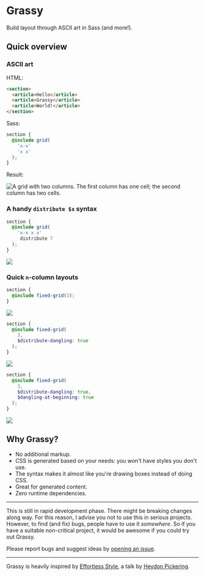 # Grassy

Build layout through ASCII art in Sass (and more!).

## Quick overview

### ASCII art

HTML:
```html
<section>
  <article>Hello</article>
  <article>Grassy</article>
  <article>World!</article>
</section>
```

Sass:
```scss
section {
  @include grid(
    'x-x'
    'x x'
  );
}
```

Result:

![A grid with two columns. The first column has one cell; the second column has two cells.](http://i.imgur.com/PUcHQDP.png)

### A handy `distribute $x` syntax

```scss
section {
  @include grid(
    'x-x x x'
     distribute 7
  );
}
```

![](http://i.imgur.com/i2Gv9bg.png)

### Quick `n`-column layouts

```scss
section {
  @include fixed-grid(3);
}
```

![](http://i.imgur.com/7H4ZkhR.png)

```scss
section {
  @include fixed-grid(
    3,
    $distribute-dangling: true
  );
}
```

![](http://i.imgur.com/Smfu3M0.png)

```scss
section {
  @include fixed-grid(
    3,
    $distribute-dangling: true,
    $dangling-at-beginning: true
  );
}
```

![](http://i.imgur.com/ChX2HVE.png)

## Why Grassy?

- No additional markup.
- CSS is generated based on your needs: you won't have styles you don't use.
- The syntax makes it almost like you're drawing boxes instead of doing CSS.
- Great for generated content.
- Zero runtime dependencies.

---

This is still in rapid development phase. There might be breaking changes along way. For this reason, I advise you not to use this in serious projects. However, to find (and fix) bugs, people have to use it _somewhere_. So if you have a suitable non-critical project, it would be awesome if you could try out Grassy.

Please report bugs and suggest ideas by [opening an issue](https://github.com/lazarljubenovic/grassy/issues).

---

Grassy is heavily inspired by [Effortless Style](https://vimeo.com/101718785), a talk by [Heydon Pickering](https://twitter.com/heydonworks).
